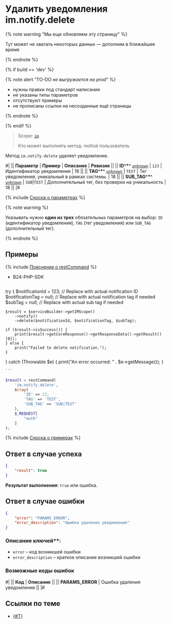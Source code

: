 # Удалить уведомления im.notify.delete

{% note warning "Мы еще обновляем эту страницу" %}

Тут может не хватать некоторых данных — дополним в ближайшее время

{% endnote %}

{% if build == 'dev' %}

{% note alert "TO-DO _не выгружается на prod_" %}

- нужны правки под стандарт написания
- не указаны типы параметров
- отсутствуют примеры
- не прописаны ссылки на несозданные ещё страницы

{% endnote %}

{% endif %}

> Scope: [`im`](../../scopes/permissions.md)
>
> Кто может выполнять метод: любой пользователь

Метод `im.notify.delete` удаляет уведомление.

#|
|| **Параметр** | **Пример** | **Описание** | **Ревизия** ||
|| **ID^*^**
[`unknown`](../../data-types.md) | `123` | Идентификатор уведомления | 18 ||
|| **TAG^*^**
[`unknown`](../../data-types.md) | `TEST` | Тег уведомления, уникальный в рамках системы. | 18 ||
|| **SUB_TAG^*^**
[`unknown`](../../data-types.md) | `SUB`\|`TEST` | Дополнительный тег, без проверки на уникальность | 18 ||
|#

{% include [Сноска о параметрах](../../../_includes/required.md) %}

{% note warning %}

Указывать нужно **один из трех** обязательных параметров на выбор: `ID` (идентификатор уведомления), `TAG` (тег уведомления) или `SUB_TAG` (дополнительный тег).

{% endnote %}

## Примеры

{% include [Пояснение о restCommand](../_includes/rest-command.md) %}

- B24-PHP-SDK

    ```php
    
try {
    $notificationId = 123; // Replace with actual notification ID
    $notificationTag = null; // Replace with actual notification tag if needed
    $subTag = null; // Replace with actual sub tag if needed

    $result = $serviceBuilder->getIMScope()
        ->notify()
        ->delete($notificationId, $notificationTag, $subTag);

    if ($result->isSuccess()) {
        print($result->getCoreResponse()->getResponseData()->getResult()[0]);
    } else {
        print("Failed to delete notification.");
    }
} catch (Throwable $e) {
    print("An error occurred: " . $e->getMessage());
}

    ```
```php
$result = restCommand(
    'im.notify.delete',
    Array(
        'ID' => 13,
        'TAG' => 'TEST',
        'SUB_TAG' => 'SUB|TEST'
    ),
    $_REQUEST[
        "auth"
    ]
);
```

{% include [Сноска о примерах](../../../_includes/examples.md) %}

## Ответ в случае успеха

```json
{
    "result": true
}
```

**Результат выполнения**: `true` или ошибка.

## Ответ в случае ошибки

```json
{
    "error": "PARAMS_ERROR",
    "error_description": "Ошибка удаления уведомления"
}
```

### Описание ключей**:

- `error` – код возникшей ошибки
- `error_description` – краткое описание возникшей ошибки

### Возможные коды ошибок

#|
|| **Код** | **Описание** ||
|| **PARAMS_ERROR** | Ошибка удаления уведомления ||
|#

## Ссылки по теме

- [{#T}](../messages/attachments/index.md)
